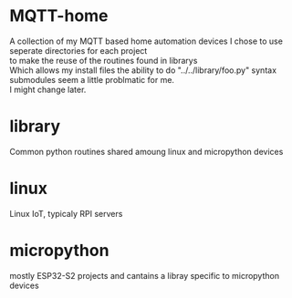 # MQTT-home
A collection of my MQTT based home automation devices
I chose to use seperate directories for each project   
to make the reuse of the routines found in librarys  
Which allows my install files the ability to do "../../library/foo.py" syntax  
submodules seem a little problmatic for me.  
I might change later.
# library
Common python routines shared amoung linux and micropython devices
# linux
Linux IoT, typicaly RPI servers
# micropython
mostly ESP32-S2 projects and cantains a libray specific to micropython devices

